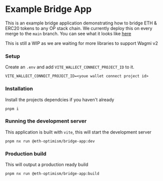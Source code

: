 # Example Bridge App

This is an example bridge application demonstrating how to bridge ETH & ERC20 tokens to any OP stack chain. We currently deploy this on every merge to the `main` branch. You can see what it looks like [here](https://main--magnificent-licorice-5d2277.netlify.app/)

This is still a WIP as we are waiting for more libraries to support Wagmi v2

### Setup

Create an `.env` and add `VITE_WALLECT_CONNECT_PROJECT_ID` to it.

```
VITE_WALLECT_CONNECT_PROJECT_ID=<youe wallet connect project id>
```

### Installation

Install the projects dependcies if you haven't already

```
pnpm i
```

### Running the development server

This application is built with `vite`, this will start the development server

```
pnpm nx run @eth-optimism/bridge-app:dev
```

### Production build

This will output a production ready build

```
pnpm nx run @eth-optimism/bridge-app:build
```